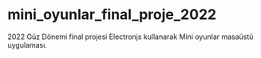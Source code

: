# mini_oyunlar_final_proje_2022
2022 Güz Dönemi final projesi Electronjs kullanarak Mini oyunlar masaüstü uygulaması.
